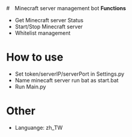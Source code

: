 #　Minecraft server management bot
**Functions**
- Get Minecraft server Status
- Start/Stop Minecraft server
- Whitelist management
# How to use
- Set token/serverIP/serverPort in Settings.py
- Name minecaft server run bat as start.bat
- Run Main.py
# Other
- Languange: zh_TW

